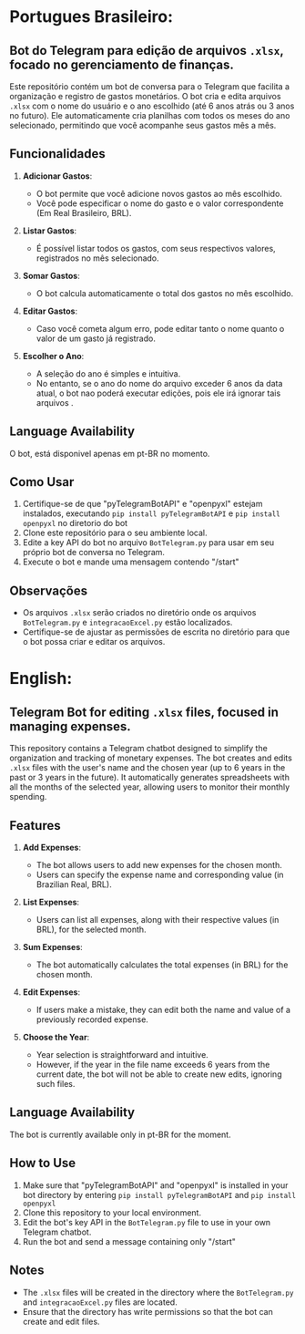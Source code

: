 # Portugues Brasileiro:
## Bot do Telegram para edição de arquivos `.xlsx`, focado no gerenciamento de finanças.

Este repositório contém um bot de conversa para o Telegram que facilita a organização e registro de gastos monetários. O bot cria e edita arquivos `.xlsx` com o nome do usuário e o ano escolhido (até 6 anos atrás ou 3 anos no futuro). Ele automaticamente cria planilhas com todos os meses do ano selecionado, permitindo que você acompanhe seus gastos mês a mês.

## Funcionalidades

1. **Adicionar Gastos**:
   - O bot permite que você adicione novos gastos ao mês escolhido.
   - Você pode especificar o nome do gasto e o valor correspondente (Em Real Brasileiro, BRL).

2. **Listar Gastos**:
   - É possível listar todos os gastos, com seus respectivos valores, registrados no mês selecionado.

3. **Somar Gastos**:
   - O bot calcula automaticamente o total dos gastos no mês escolhido.

4. **Editar Gastos**:
   - Caso você cometa algum erro, pode editar tanto o nome quanto o valor de um gasto já registrado.

5. **Escolher o Ano**:
   - A seleção do ano é simples e intuitiva.
   - No entanto, se o ano do nome do arquivo exceder 6 anos da data atual, o bot nao poderá executar edições, pois ele irá ignorar tais arquivos .

## Language Availability

O bot, está disponivel apenas em pt-BR no momento.

## Como Usar
1. Certifique-se de que "pyTelegramBotAPI" e "openpyxl" estejam instalados, executando `pip install pyTelegramBotAPI` e `pip install openpyxl` no diretorio do bot
2. Clone este repositório para o seu ambiente local.
3. Edite a key API do bot no arquivo `BotTelegram.py` para usar em seu próprio bot de conversa no Telegram.
4. Execute o bot e mande uma mensagem contendo "/start"

## Observações

- Os arquivos `.xlsx` serão criados no diretório onde os arquivos `BotTelegram.py` e `integracaoExcel.py` estão localizados.
- Certifique-se de ajustar as permissões de escrita no diretório para que o bot possa criar e editar os arquivos.



# English:
## Telegram Bot for editing `.xlsx` files, focused in managing expenses.

This repository contains a Telegram chatbot designed to simplify the organization and tracking of monetary expenses. The bot creates and edits `.xlsx` files with the user's name and the chosen year (up to 6 years in the past or 3 years in the future). It automatically generates spreadsheets with all the months of the selected year, allowing users to monitor their monthly spending.

## Features

1. **Add Expenses**:
   - The bot allows users to add new expenses for the chosen month.
   - Users can specify the expense name and corresponding value (in Brazilian Real, BRL).

2. **List Expenses**:
   - Users can list all expenses, along with their respective values (in BRL), for the selected month.

3. **Sum Expenses**:
   - The bot automatically calculates the total expenses (in BRL) for the chosen month.

4. **Edit Expenses**:
   - If users make a mistake, they can edit both the name and value of a previously recorded expense.

5. **Choose the Year**:
   - Year selection is straightforward and intuitive.
   - However, if the year in the file name exceeds 6 years from the current date, the bot will not be able to create new edits, ignoring such files.

## Language Availability

The bot is currently available only in pt-BR for the moment.

## How to Use
1. Make sure that "pyTelegramBotAPI" and "openpyxl" is installed in your bot directory by entering `pip install pyTelegramBotAPI` and `pip install openpyxl`
2. Clone this repository to your local environment.
3. Edit the bot's key API in the `BotTelegram.py` file to use in your own Telegram chatbot.
4. Run the bot and send a message containing only "/start" 

## Notes

- The `.xlsx` files will be created in the directory where the `BotTelegram.py` and `integracaoExcel.py` files are located.
- Ensure that the directory has write permissions so that the bot can create and edit files.


